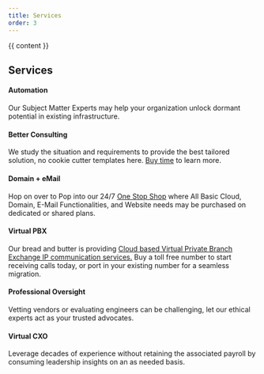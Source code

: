 ```yaml
---
title: Services
order: 3
---
```


{{ content }}

<!-- Start Service area -->
<div id="services" class="services-area area-padding">
    <div class="container">
        <div class="row">
        <div class="col-md-12 col-sm-12 col-xs-12">
            <div class="section-headline services-head text-center">
            <h2>Services</h2>
            </div>
        </div>
        </div>
        <div class="row text-center">
        <div class="services-contents">
            <!-- Start Left services -->
            <div class="col-md-4 col-sm-4 col-xs-12">
            <div class="about-move">
                <div class="services-details">
                <div class="single-services">
                    <a class="services-icon" href="#">
                                            <i class="fa fa-terminal                                                                                                          l.p"></i>
                                        </a>
                    <h4>Automation</h4>
                    <p>
                    Our Subject Matter Experts may help your organization unlock dormant potential in existing infrastructure.
                    </p>
                </div>
                </div>
                <!-- end about-details -->
            </div>
            </div>
            <div class="col-md-4 col-sm-4 col-xs-12">
            <!-- end col-md-4 -->
            <div class=" about-move">
                <div class="services-details">
                <div class="single-services">
                    <a class="services-icon" href="#">
                                            <i class="fa fa-line-chart"></i>
                                        </a>
                    <h4>Better Consulting</h4>
                    <p>
                    We study the situation and requirements to provide the best tailored solution, no cookie cutter templates here. <a href="https://link.waveapps.com/rn8j9w-jh4qyj">Buy time</a> to learn more.
                    </p>
                </div>
                </div>
                <!-- end about-details -->
            </div>
            </div>
            <div class="col-md-4 col-sm-4 col-xs-12">
            <!-- end col-md-4 -->
            <div class=" about-move">
                <div class="services-details">
                <div class="single-services">
                    <a class="services-icon" href="#">
                                            <i class="fa fa-laptop"></i>
                                        </a>
                    <h4>Domain + eMail</h4>
                    <p>
                    Hop on over to Pop into our 24/7 <a href="https://sdxdomains.com">One Stop Shop</a> where All Basic Cloud, Domain, E-Mail Functionalities, and Website needs may be purchased on dedicated or shared plans.
                    </p>
                </div>
                </div>
                <!-- end about-details -->
            </div>
            </div>
            <div class="col-md-4 col-sm-4 col-xs-12">
            <div class="about-move">
                <div class="services-details">
                <div class="single-services">
                    <a class="services-icon" href="#">
                                            <i class="fa fa-phone"></i>
                                        </a>
                    <h4>Virtual PBX</h4>
                    <p>
                    Our bread and butter is providing <a href="https://link.waveapps.com/5uv7c7-yftq6g">Cloud based Virtual Private Branch Exchange IP communication services.</a> Buy a toll free number to start receiving calls today, or port in your existing number for a seamless migration.
                    </p>
                </div>
                </div>
                <!-- end about-details -->
            </div>
            </div>
            <div class="col-md-4 col-sm-4 col-xs-12">
            <div class="about-move">
                <div class="services-details">
                <div class="single-services">
                    <a class="services-icon" href="#">
                                            <i class="fa fa-video-camera"></i>
                                        </a>
                    <h4>Professional Oversight</h4>
                    <p>
                    Vetting vendors or evaluating engineers can be challenging, let our ethical experts act as your trusted advocates.
                    </p>
                </div>
                </div>
                <!-- end about-details -->
            </div>
            </div>
            <div class="col-md-4 col-sm-4 col-xs-12">
            <div class="about-move">
                <div class="services-details">
                <div class="single-services">
                    <a class="services-icon" href="#">
                                            <i class="fa fa-briefcase"></i>
                                        </a>
                    <h4>Virtual CXO</h4>
                    <p>
                    Leverage decades of experience without retaining the associated payroll by consuming leadership insights on an as needed basis.
                    </p>
                </div>
                </div>
                <!-- end about-details -->
            </div>
            </div>
        </div>
        </div>
    </div>
</div>
<!-- End Service area -->